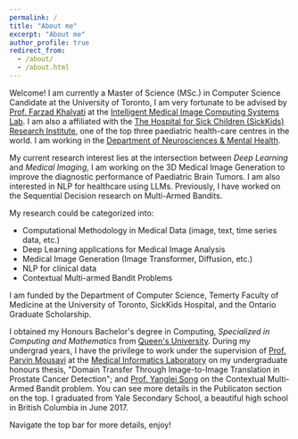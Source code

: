 ```yaml
---
permalink: /
title: "About me"
excerpt: "About me"
author_profile: true
redirect_from: 
  - /about/
  - /about.html
---
```


Welcome! I am currently a Master of Science (MSc.) in Computer Science Candidate at the University of Toronto, I am very fortunate to be advised by [Prof. Farzad Khalvati](https://medical-imaging.utoronto.ca/faculty/farzad-khalvati) at the [Intelligent Medical Image Computing Systems Lab](https://imics.ca/). I am also a affiliated with the [The Hospital for Sick Children (SickKids) Research Institute](https://www.sickkids.ca/en/research/about-research-institute/), one of the top three paediatric health-care centres in the world. I am working in the [Department of Neurosciences & Mental Health](https://www.sickkids.ca/en/research/research-programs/neurosciences-mental-health/).

My current research interest lies at the intersection between *Deep Learning* and *Medical Imaging*, I am working on the 3D Medical Image Generation to improve the diagnostic performance of Paediatric Brain Tumors. I am also interested in NLP for healthcare using LLMs. Previously, I have worked on the Sequential Decision research on Multi-Armed Bandits.

My research could be categorized into:
  - Computational Methodology in Medical Data (image, text, time series data, etc.)
  - Deep Learning applications for Medical Image Analysis
  - Medical Image Generation (Image Transformer, Diffusion, etc.)
  - NLP for clinical data
  - Contextual Multi-armed Bandit Problems

I am funded by the Department of Computer Science, Temerty Faculty of Medicine at the University of Toronto, SickKids Hospital, and the Ontario Graduate Scholarship.

I obtained my Honours Bachelor's degree in Computing, *Specialized in Computing and Mathematics* from [Queen's University](https://www.queensu.ca/). During my undergrad years, I have the privilege to work under the supervision of [Prof. Parvin Mousavi](https://www.cs.queensu.ca/people/Parvin/Mousavi) at the [Medical Informatics Laboratory](https://medi.cs.queensu.ca/) on my undergraduate honours thesis, "Domain Transfer Through Image-to-Image Translation in Prostate Cancer Detection"; and [Prof. Yanglei Song](https://sites.google.com/view/yangleisong) on the Contextual Multi-Armed Bandit problem. You can see more details in the Publicaton section on the top. I graduated from Yale Secondary School, a beautiful high school in British Columbia in June 2017.

Navigate the top bar for more details, enjoy!
